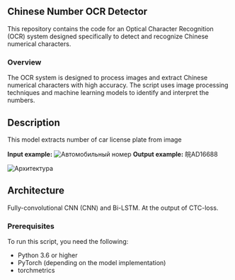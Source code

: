 ## Chinese Number OCR Detector

This repository contains the code for an Optical Character Recognition (OCR) system designed specifically to detect and recognize Chinese numerical characters.

### Overview

The OCR system is designed to process images and extract Chinese numerical characters with high accuracy. The script uses image processing techniques and machine learning models to identify and interpret the numbers.

## Description
This model extracts number of car license plate from image 

**Input example:** 
![Автомобильный номер](https://algocode.ru/files/course_dlfall22/number.png)
**Output example:** 皖AD16688

![Архитектура](https://algocode.ru/files/course_dlfall22/architecture.png)

## Architecture
Fully-convolutional CNN (CNN) and Bi-LSTM. At the output of CTC-loss.

### Prerequisites

To run this script, you need the following:

- Python 3.6 or higher
-  PyTorch (depending on the model implementation)
- torchmetrics



